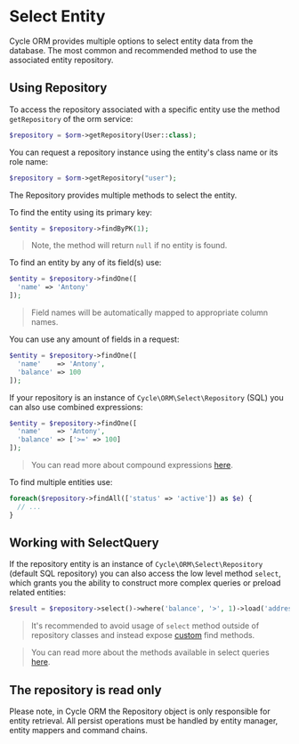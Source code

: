# Select Entity

Cycle ORM provides multiple options to select entity data from the database. The most common and recommended method to
use the associated entity repository.

## Using Repository

To access the repository associated with a specific entity use the method `getRepository` of the orm service:

```php
$repository = $orm->getRepository(User::class);
```

You can request a repository instance using the entity's class name or its role name:

```php
$repository = $orm->getRepository("user");
```

The Repository provides multiple methods to select the entity.

To find the entity using its primary key:

```php
$entity = $repository->findByPK(1);
```

> Note, the method will return `null` if no entity is found.

To find an entity by any of its field(s) use:

```php
$entity = $repository->findOne([
  'name' => 'Antony'
]);
```

> Field names will be automatically mapped to appropriate column names.

You can use any amount of fields in a request:

```php
$entity = $repository->findOne([
  'name'    => 'Antony',
  'balance' => 100
]);
```

If your repository is an instance of `Cycle\ORM\Select\Repository` (SQL) you can also use combined expressions:

```php
$entity = $repository->findOne([
  'name'    => 'Antony',
  'balance' => ['>=' => 100]
]);
```

> You can read more about compound expressions [here](/docs/en/query-builder/complex.md).

To find multiple entities use:

```php
foreach($repository->findAll(['status' => 'active']) as $e) {
  // ...
}
```

## Working with SelectQuery

If the repository entity is an instance of `Cycle\ORM\Select\Repository` (default SQL repository) you can also access
the low level method `select`, which grants you the ability to construct more complex queries or preload related
entities:

```php
$result = $repository->select()->where('balance', '>', 1)->load('address')->fetchAll();
```

> It's recommended to avoid usage of `select` method outside of repository classes and instead expose 
> [custom](/docs/en/basic/repository.md) find methods.

> You can read more about the methods available in select queries [here](/docs/en/database/query-builders.md).

## The repository is read only

Please note, in Cycle ORM the Repository object is only responsible for entity retrieval. All persist operations must be
handled by entity manager, entity mappers and command chains.
